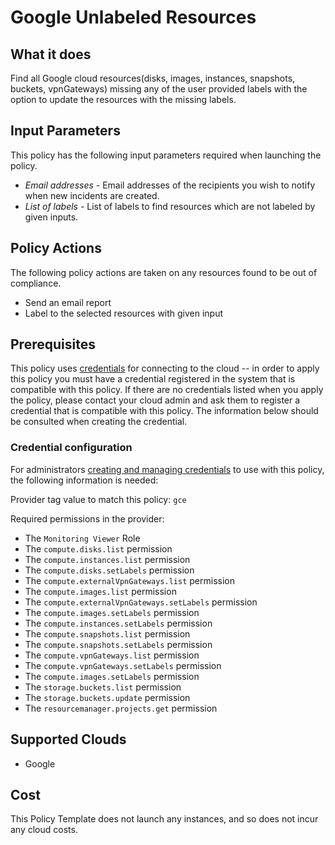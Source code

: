 # Google Unlabeled Resources

## What it does

Find all Google cloud resources(disks, images, instances, snapshots, buckets, vpnGateways) missing any of the user provided labels with the option to update the resources with the missing labels.

## Input Parameters

This policy has the following input parameters required when launching the policy.

- *Email addresses* - Email addresses of the recipients you wish to notify when new incidents are created.
- *List of labels* - List of labels to find resources which are not labeled by given inputs.

## Policy Actions

The following policy actions are taken on any resources found to be out of compliance.

- Send an email report
- Label to the selected resources with given input

## Prerequisites

This policy uses [credentials](https://docs.flexera.com/flexera/EN/Automation/ManagingCredentialsExternal.htm) for connecting to the cloud -- in order to apply this policy you must have a credential registered in the system that is compatible with this policy. If there are no credentials listed when you apply the policy, please contact your cloud admin and ask them to register a credential that is compatible with this policy. The information below should be consulted when creating the credential.

### Credential configuration

For administrators [creating and managing credentials](https://docs.flexera.com/flexera/EN/Automation/ManagingCredentialsExternal.htm) to use with this policy, the following information is needed:

Provider tag value to match this policy: `gce`

Required permissions in the provider:

- The `Monitoring Viewer` Role
- The `compute.disks.list` permission
- The `compute.instances.list` permission
- The `compute.disks.setLabels` permission
- The `compute.externalVpnGateways.list` permission
- The `compute.images.list` permission
- The `compute.externalVpnGateways.setLabels` permission
- The `compute.images.setLabels` permission
- The `compute.instances.setLabels` permission
- The `compute.snapshots.list` permission
- The `compute.snapshots.setLabels` permission
- The `compute.vpnGateways.list` permission
- The `compute.vpnGateways.setLabels` permission
- The `compute.images.setLabels` permission
- The `storage.buckets.list` permission
- The `storage.buckets.update` permission
- The `resourcemanager.projects.get` permission

## Supported Clouds

- Google

## Cost

This Policy Template does not launch any instances, and so does not incur any cloud costs.
